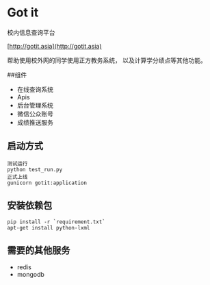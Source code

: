 Got it
=========
校内信息查询平台

[http://gotit.asia](http://gotit.asia)

帮助使用校外网的同学使用正方教务系统， 以及计算学分绩点等其他功能。

##组件

+ 在线查询系统
+ Apis
+ 后台管理系统
+ 微信公众账号
+ 成绩推送服务

## 启动方式

    测试运行
    python test_run.py
    正式上线
    gunicorn gotit:application

## 安装依赖包

    pip install -r `requirement.txt`
    apt-get install python-lxml


## 需要的其他服务

  + redis
  + mongodb

